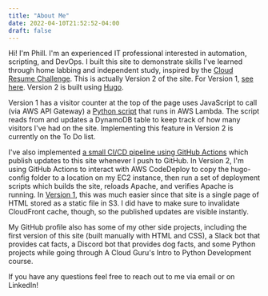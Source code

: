 ```yaml
---
title: "About Me"
date: 2022-04-10T21:52:52-04:00
draft: false
---
```

Hi! I'm Phill. I'm an experienced IT professional interested in automation, scripting, and DevOps. I built this site to demonstrate skills I've learned through home labbing and independent study, inspired by the [Cloud Resume Challenge](https://cloudresumechallenge.dev/docs/the-challenge/aws/). This is actually Version 2 of the site. For Version 1, [see here](https://phill.holbrook.cc/). Version 2 is built using [Hugo](https://gohugo.io/).

Version 1 has a visitor counter at the top of the page uses JavaScript to call (via AWS API Gateway) a [Python script](https://github.com/phill-holbrook/resume_back-end/blob/master/visitor-counter/app.py) that runs in AWS Lambda. The script reads from and updates a DynamoDB table to keep track of how many visitors I've had on the site. Implementing this feature in Version 2 is currently on the To Do list.

I've also implemented [a small CI/CD pipeline using GitHub Actions](https://github.com/phill-holbrook/personal-profile/actions/workflows/main.yml) which publish updates to this site whenever I push to GitHub. In Version 2, I'm using GitHub Actions to interact with AWS CodeDeploy to copy the hugo-config folder to a location on my EC2 instance, then run a set of deployment scripts which builds the site, reloads Apache, and verifies Apache is running. In [Version 1](https://github.com/phill-holbrook/resume_front-end), this was much easier since that site is a single page of HTML stored as a static file in S3. I did have to make sure to invalidate CloudFront cache, though, so the published updates are visible instantly.

My GitHub profile also has some of my other side projects, including the first version of this site (built manually with HTML and CSS), a Slack bot that provides cat facts, a Discord bot that provides dog facts, and some Python projects while going through A Cloud Guru's Intro to Python Development course.

If you have any questions feel free to reach out to me via email or on LinkedIn!
